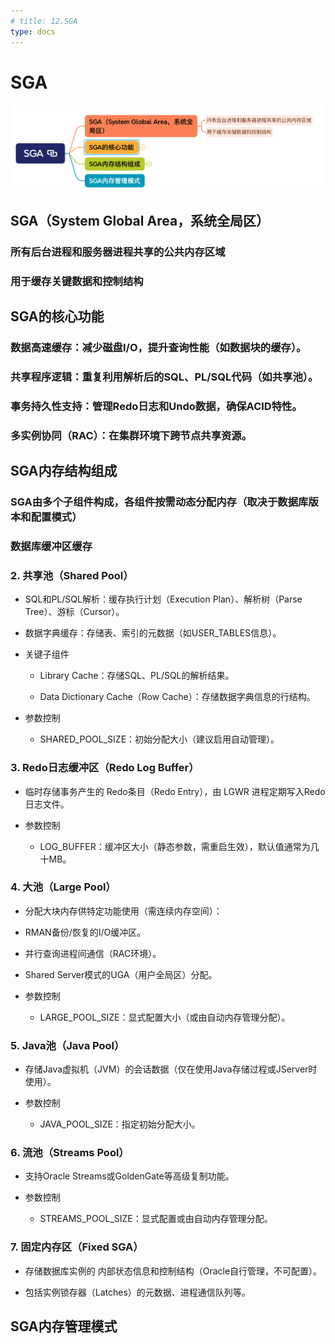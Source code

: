 ```yaml
---
# title: 12.SGA
type: docs
---
```


# SGA

![image-20250624183621239](assets/image-20250624183621239.png)

## SGA（System Global Area，系统全局区）

### 所有后台进程和服务器进程共享的公共内存区域

### 用于缓存关键数据和控制结构

## SGA的核心功能

### 数据高速缓存：减少磁盘I/O，提升查询性能（如数据块的缓存）。

### 共享程序逻辑：重复利用解析后的SQL、PL/SQL代码（如共享池）。

### 事务持久性支持：管理Redo日志和Undo数据，确保ACID特性。

### 多实例协同（RAC）：在集群环境下跨节点共享资源。

## SGA内存结构组成

### SGA由多个子组件构成，各组件按需动态分配内存（取决于数据库版本和配置模式）

### 数据库缓冲区缓存

### 2. 共享池（Shared Pool）

- SQL和PL/SQL解析：缓存执行计划（Execution Plan）、解析树（Parse Tree）、游标（Cursor）。

- 数据字典缓存：存储表、索引的元数据（如USER_TABLES信息）。

- 关键子组件

	- Library Cache：存储SQL、PL/SQL的解析结果。

	- Data Dictionary Cache（Row Cache）：存储数据字典信息的行结构。

- 参数控制

	- SHARED_POOL_SIZE：初始分配大小（建议启用自动管理）。

### 3. Redo日志缓冲区（Redo Log Buffer）

- 临时存储事务产生的 Redo条目（Redo Entry），由 LGWR 进程定期写入Redo日志文件。

- 参数控制

	- LOG_BUFFER：缓冲区大小（静态参数，需重启生效），默认值通常为几十MB。

### 4. 大池（Large Pool）

- 分配大块内存供特定功能使用（需连续内存空间）：

- RMAN备份/恢复的I/O缓冲区。

- 并行查询进程间通信（RAC环境）。

- Shared Server模式的UGA（用户全局区）分配。

- 参数控制

	- LARGE_POOL_SIZE：显式配置大小（或由自动内存管理分配）。

### 5. Java池（Java Pool）

- 存储Java虚拟机（JVM）的会话数据（仅在使用Java存储过程或JServer时使用）。

- 参数控制

	- JAVA_POOL_SIZE：指定初始分配大小。

### 6. 流池（Streams Pool）

- 支持Oracle Streams或GoldenGate等高级复制功能。

- 参数控制

	- STREAMS_POOL_SIZE：显式配置或由自动内存管理分配。

### 7. 固定内存区（Fixed SGA）

- 存储数据库实例的 内部状态信息和控制结构（Oracle自行管理，不可配置）。

- 包括实例锁存器（Latches）的元数据、进程通信队列等。

## SGA内存管理模式

